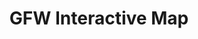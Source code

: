 ---
title: 'GFW Interactive Map'
slug: 'gfw-interactive-map'
published: true
categories: [gallery]
content: 'View and analyze data on the GFW Interactive Map.'
href: 'http://www.globalforestwatch.org/map'
href_text: 'Open map'
href_class: 'btn green medium'
source: 'World Resources Institute'
filters: 'data, fires, global-forest-watch, maps, mining, mobile, palm-oil, satellite-imagery'
---